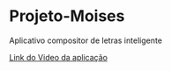 # Projeto-Moises
Aplicativo compositor de letras inteligente



<a href="https://drive.google.com/file/d/1oQvQHpbSzsxx0cq1TwICRYpqXcWNPxTP/view?usp=sharing" target="blank">Link do Video da aplicação</a>

